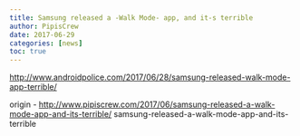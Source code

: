 ```yaml
---
title: Samsung released a -Walk Mode- app, and it-s terrible
author: PipisCrew
date: 2017-06-29
categories: [news]
toc: true
---
```


http://www.androidpolice.com/2017/06/28/samsung-released-walk-mode-app-terrible/

origin - http://www.pipiscrew.com/2017/06/samsung-released-a-walk-mode-app-and-its-terrible/ samsung-released-a-walk-mode-app-and-its-terrible